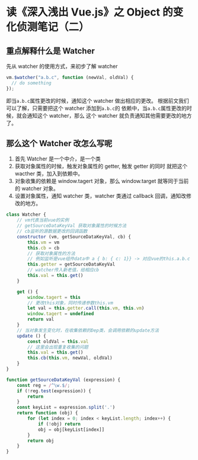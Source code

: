 # 读《深入浅出 Vue.js》之 Object 的变化侦测笔记（二）

## 重点解释什么是 Watcher

先从 watcher 的使用方式，来初步了解 watcher

```javascript
vm.$watcher("a.b.c", function (newVal, oldVal) {
  // do something
});
```

即当`a.b.c`属性更改的时候，通知这个 watcher 做出相应的更改。
根据前文我们可以了解，只需要把这个 watcher 添加到`a.b.c`的
依赖中，当`a.b.c`属性更改的时候，就会通知这个 watcher，那么
这个 watcher 就负责通知其他需要更改的地方了。

## 那么这个 Watcher 改怎么写呢

1. 首先 Watcher 是一个中介，是一个类
2. 获取对象属性的时候，触发对象属性的 getter, 触发 getter 的同时
   就把这个 wacther 类，加入到依赖中。
3. 对象收集的依赖是 window.tagert 对象，那么 window.target 就等同于当前的 watcher 对象。
4. 设置对象属性，通知 watcher 类，watcher 类通过 callback 回调，通知改修改的地方。

```javascript
class Watcher {
    // vm代表当前vue的实例
    // getSourceDataKeyVal 获取对象属性的时候方法
    // cb监听的源数据更改的回调函数
    constructor (vm, getSourceDataKeyVal, cb) {
        this.vm = vm
        this.cb = cb
        // 获取对象属性的方法
        // 例如监听是vue组件data中 a { b: { c: 1}} -> 对应vue的this.a.b.c
        this.getter = getSourceDataKeyVal
        // watcher传入新老值，给相应cb
        this.val = this.get()
    }

    get () {
        window.tagert = this
        // 更改this对象，同时传递参数this.vm
        let val = this.getter.call(this.vm, this.vm)
        window.tagert = undefined
        return val
    }
    // 当对象发生变化时，在收集依赖的Dep类，会调用依赖的update方法
    update () {
        const oldVal = this.val
        // 这里会出现重复收集的问题
        this.val = this.get()
        this.cb(this.vm, newVal, oldVal)
    }
}

function getSourceDataKeyVal (expression) {
    const reg = /^\w.$/;
    if (!reg.test(expression)) {
        return
    }
    const keyList = expression.split('.')
    return function (obj) {
        for (let index = 0; index < keyList.length; index++) {
            if (!obj) return
            obj = obj[keyList[index]]
        }
        return obj
    }
}
```
